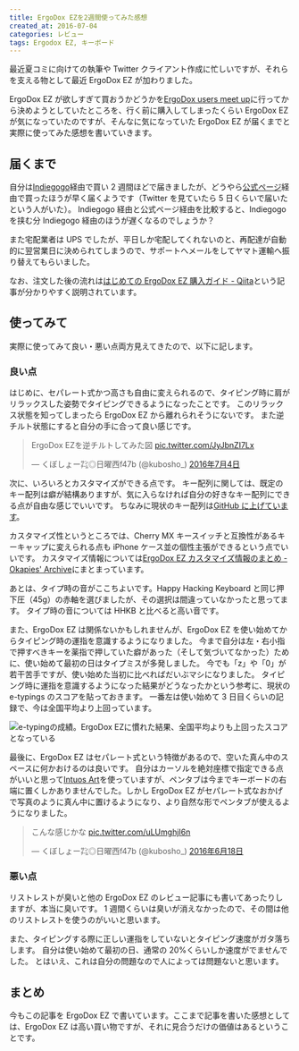 ```yaml
---
title: ErgoDox EZを2週間使ってみた感想
created_at: 2016-07-04
categories: レビュー
tags: Ergodox EZ, キーボード
---
```


最近夏コミに向けての執筆や Twitter クライアント作成に忙しいですが、それらを支える物として最近 ErgoDox EZ が加わりました。

ErgoDox EZ が欲しすぎて買おうかどうかを[ErgoDox users meet up](//eventdots.jp/report/20160610_588645)に行ってから決めようとしていたところを、行く前に購入してしまったくらい ErgoDox EZ が気になっていたのですが、そんなに気になっていた ErgoDox EZ が届くまでと実際に使ってみた感想を書いていきます。

## 届くまで

自分は[Indiegogo](//www.indiegogo.com/projects/ergodox-ez-an-incredible-mechanical-keyboard#/)経由で買い 2 週間ほどで届きましたが、どうやら[公式ページ](https://ergodox-ez.com/)経由で買ったほうが早く届くようです（Twitter を見ていたら 5 日くらいで届いたという人がいた）。
Indiegogo 経由と公式ページ経由を比較すると、Indiegogo を挟む分 Indiegogo 経由のほうが遅くなるのでしょうか？

また宅配業者は UPS でしたが、平日しか宅配してくれないのと、再配達が自動的に翌営業日に決められてしまうので、サポートへメールをしてヤマト運輸へ振り替えてもらいました。

なお、注文した後の流れは[はじめての ErgoDox EZ 購入ガイド - Qiita](//qiita.com/moutend/items/dd3ac2b8cffd69809928)という記事が分かりやすく説明されています。

## 使ってみて

実際に使ってみて良い・悪い点両方見えてきたので、以下に記します。

### 良い点

はじめに、セパレート式かつ高さも自由に変えられるので、タイピング時に肩がリラックスした姿勢でタイピングできるようになったことです。
このリラックス状態を知ってしまったら ErgoDox EZ から離れられそうにないです。
また逆チルト状態にすると自分の手に合って良い感じです。

<blockquote class="twitter-tweet" lang="ja"><p lang="ja" dir="ltr">ErgoDox EZを逆チルトしてみた図 <a href="https://t.co/JyJbnZI7Lx">pic.twitter.com/JyJbnZI7Lx</a></p>&mdash; くぼしょー㌠◎日曜西f47b (@kubosho_) <a href="https://twitter.com/kubosho_/status/749892423539576832">2016年7月4日</a></blockquote>

次に、いろいろとカスタマイズができる点です。
キー配列に関しては、既定のキー配列は癖が結構ありますが、気に入らなければ自分の好きなキー配列にできる点が自由な感じでいいです。
ちなみに現状のキー配列は[GitHub に上げています](//github.com/kubosho/qmk_firmware/blob/master/keyboard/ergodox_ez/keymaps/kubosho/keymap.c)。

カスタマイズ性というところでは、Cherry MX キースイッチと互換性があるキーキャップに変えられる点も iPhone ケース並の個性主張ができるという点でいいです。
カスタマイズ情報については[ErgoDox EZ カスタマイズ情報のまとめ - Okapies' Archive](//okapies.hateblo.jp/entry/2016/05/15/164009)にまとまっています。

あとは、タイプ時の音がここちよいです。Happy Hacking Keyboard と同じ押下圧（45g）の赤軸を選びましたが、その選択は間違っていなかったと思ってます。
タイプ時の音については HHKB と比べると高い音です。

また、ErgoDox EZ は関係ないかもしれませんが、ErgoDox EZ を使い始めてからタイピング時の運指を意識するようになりました。
今まで自分は左・右小指で押すべきキーを薬指で押していた癖があった（そして気づいてなかった）ために、使い始めて最初の日はタイプミスが多発しました。
今でも「z」や「0」が若干苦手ですが、使い始めた当初に比べればだいぶマシになりました。
タイピング時に運指を意識するようになった結果がどうなったかという参考に、現状の e-typings のスコアを貼っておきます。
一番左は使い始めて 3 日目くらいの記録で、今は全国平均より上回っています。

![e-typingの成績。ErgoDox EZに慣れた結果、全国平均よりも上回ったスコアとなっている](//res.cloudinary.com/kubosho/image/upload/v1589722423/e-typing_dubdvb.png)

最後に、ErgoDox EZ はセパレート式という特徴があるので、空いた真ん中のスペースに何かおけるのは良いです。
自分はカーソルを絶対座標で指定できる点がいいと思って[Intuos Art](//amzn.to/29eZdtJ)を使っていますが、ペンタブは今までキーボードの右端に置くしかありませんでした。しかし ErgoDox EZ がセパレート式なおかげで写真のように真ん中に置けるようになり、より自然な形でペンタブが使えるようになりました。

<blockquote class="twitter-tweet" data-lang="ja"><p lang="ja" dir="ltr">こんな感じかな <a href="https://t.co/uLUmghjI6n">pic.twitter.com/uLUmghjI6n</a></p>&mdash; くぼしょー㌠◎日曜西f47b (@kubosho_) <a href="https://twitter.com/kubosho_/status/743969878382510080">2016年6月18日</a></blockquote>

### 悪い点

リストレストが臭いと他の ErgoDox EZ のレビュー記事にも書いてあったりしますが、本当に臭いです。
1 週間くらいは臭いが消えなかったので、その間は他のリストレストを使うのがいいと思います。

また、タイピングする際に正しい運指をしていないとタイピング速度がガタ落ちします。
自分は使い始めて最初の日、通常の 20%くらいしか速度がでませんでした。
とはいえ、これは自分の問題なので人によっては問題ないと思います。

## まとめ

今もこの記事を ErgoDox EZ で書いています。ここまで記事を書いた感想としては、ErgoDox EZ は高い買い物ですが、それに見合うだけの価値はあるということです。
